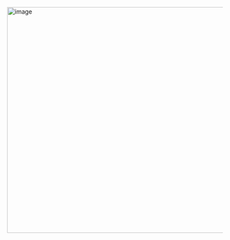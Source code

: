 <img width="527" alt="image" src="https://github.com/ASP-NET-learning/ADONET/assets/48311280/3d220f0b-eafa-4dcf-95d8-89a93267597e">
